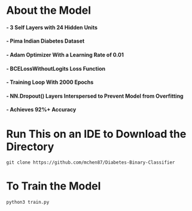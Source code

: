 # About the Model
#### - 3 Self Layers with 24 Hidden Units
#### - Pima Indian Diabetes Dataset 
#### - Adam Optimizer With a Learning Rate of 0.01
#### - BCELossWithoutLogits Loss Function
#### - Training Loop With 2000 Epochs
#### - NN.Dropout() Layers Interspersed to Prevent Model from Overfitting
#### - Achieves 92%+ Accuracy 
###
# Run This on an IDE to Download the Directory
```git clone https://github.com/mchen87/Diabetes-Binary-Classifier```
##
# To Train the Model
```python3 train.py```
